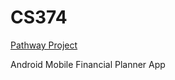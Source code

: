 # CS374
[Pathway Project](https://github.com/ZEJ-13/CS374-FinalProject)

Android Mobile Financial Planner App
